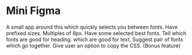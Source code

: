 # Mini Figma
A small app around this which quickly selects you between fonts.  Have prefixed sizes. Multiples of 8px. Have some selected best fonts. Tell which fonts are good for heading. which are good for text. Suggest pair of fonts which go together. Give user an option to copy the CSS. (Bonus feature)
